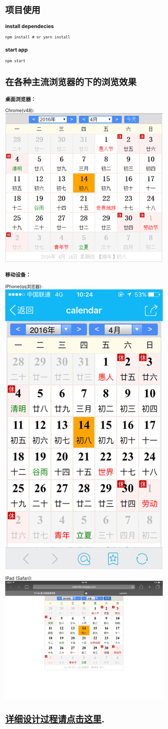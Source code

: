 # 项目使用
### install dependecies
```
npm install # or yarn install
```

### start app
```
npm start
```

# 在各种主流浏览器的下的浏览效果
### 桌面浏览器： 
Chrome(v48):
![](doc/chrome-browser.png)
 
### 移动设备：
IPhone(qq浏览器):
![](doc/qq-browser.png)

IPad (Safari):
![](doc/safari-browser.png)

# [详细设计过程请点击这里](doc/doc.md).



